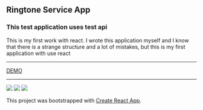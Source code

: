 <h2>Ringtone Service App</h2>
<h3>This test application uses test api</h3>
<p>This is my first work with react. I wrote this application myself and I know that
there is a strange structure and a lot of mistakes, but this is my first application with use react</p>
<hr/>
<a href="https://app.netlify.com/sites/gallant-ardinghelli-5bb019/overvie">DEMO</a>
<hr/>
<img src='http://ilhov.space/img-github/Ringtone-Service__fake-app-1.png'>
<img src='http://ilhov.space/img-github/Ringtone-Service__fake-app-2.png'>
<img src='http://ilhov.space/img-github/Ringtone-Service__fake-app-3.png'>

This project was bootstrapped with [Create React App](https://github.com/facebook/create-react-app).
